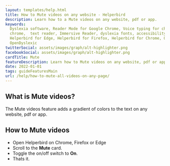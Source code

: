 ```yaml
---
layout: templates/help.html
title: How to Mute videos on any website - Helperbird
description: Learn how to a Mute videos on any website, pdf or app.
keywords:
  Dyslexia software, Reader Mode for Google Chrome, Voice typing for chrome, Text to speech for
  chrome,  text reader, Immersive Reader, dyslexia fonts, accessibility software, dyslexia software,
  Helperbird for Edge, Helperbird for Firefox, Helperbird for Chrome, Opendyslexic for Chrome,
  OpenDyslexic
twitterSocial: assets/images/graph/alt-highlighter.png
facebookSocial: assets/images/graph/alt-highlighter.png
cardTitle: Mute
featureDescription: Learn how to Mute videos on any website, pdf or app.
date: 2022-01-01
tags: guideFeaturesMain
url: /help/how-to-mute-all-videos-on-any-page/
---
```


## What is Mute videos?

The Mute videos feature adds a gradient of colors to the text on any website, pdf or app.

## How to Mute videos

- Open Helperbird on Chrome, Firefox or Edge
- Scroll to the **Mute** card.
- Toggle the on/off switch to **On**.
- Thats it.
